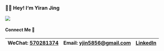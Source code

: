 ### 👋🏻  Hey! I‘m Yiran Jing 
![](https://komarev.com/ghpvc/?username=YiranJing&color=orange)

#### Connect Me 📩
| WeChat: [570281374]()  | Email: yjin5856@gmail.com  | [LinkedIn](https://www.linkedin.com/in/yiranjing/) |
| ------------- |:-------------:| -----:|
